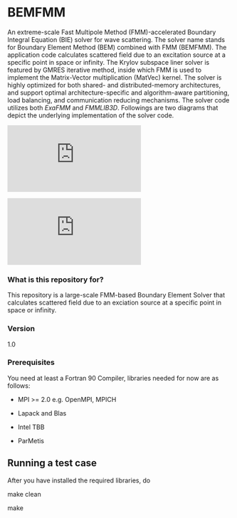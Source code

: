 # BEMFMM #

An extreme-scale Fast Multipole Method (FMM)-accelerated Boundary Integral Equation (BIE) solver for wave scattering. The solver name stands for Boundary Element Method (BEM) combined with FMM (BEMFMM). The application code calculates scattered field due to an excitation source at a specific point in space or infinity. The Krylov subspace liner solver is featured by GMRES iterative method, inside which FMM is used to implement the Matrix-Vector multiplication (MatVec) kernel. The solver is highly optimized for both shared- and distributed-memory architectures, and support optimal architecture-specific and algorithm-aware partitioning, load balancing, and communication reducing mechanisms. The solver code utilizes both *ExaFMM* and *FMMLIB3D*. Followings are two diagrams that depict the underlying implementation of the solver code.

![Image of BEMFMM workflow](https://github.com/ecrc/BEMFMM/blob/master/img/workflow.pdf)

![Image of the implemented FMM](https://github.com/ecrc/BEMFMM/blob/master/img/fmmG.pdf)

### What is this repository for? ###

This repository is a large-scale FMM-based Boundary Element Solver that calculates scattered field due to an exciation source at a specific point in space or infinity. 


### Version ###
1.0

### Prerequisites ###
You need at least a Fortran 90 Compiler, libraries needed for now are as follows:

- MPI >= 2.0 e.g. OpenMPI, MPICH

- Lapack and Blas

- Intel TBB

- ParMetis


## Running a test case ###
After you have installed the required libraries, do

make clean

make 



